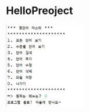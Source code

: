 # HelloPreoject
![0](https://github.com/zoodeee/HelloPreoject/blob/master/screenshots/0.jpg?raw=true)
